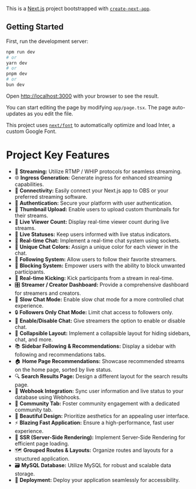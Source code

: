 This is a [Next.js](https://nextjs.org/) project bootstrapped with [`create-next-app`](https://github.com/vercel/next.js/tree/canary/packages/create-next-app).

## Getting Started

First, run the development server:

```bash
npm run dev
# or
yarn dev
# or
pnpm dev
# or
bun dev
```

Open [http://localhost:3000](http://localhost:3000) with your browser to see the result.

You can start editing the page by modifying `app/page.tsx`. The page auto-updates as you edit the file.

This project uses [`next/font`](https://nextjs.org/docs/basic-features/font-optimization) to automatically optimize and load Inter, a custom Google Font.

# Project Key Features

- 📡 **Streaming:** Utilize RTMP / WHIP protocols for seamless streaming.
- 🌐 **Ingress Generation:** Generate ingress for enhanced streaming capabilities.
- 🔗 **Connectivity:** Easily connect your Next.js app to OBS or your preferred streaming software.
- 🔐 **Authentication:** Secure your platform with user authentication.
- 📸 **Thumbnail Upload:** Enable users to upload custom thumbnails for their streams.
- 👀 **Live Viewer Count:** Display real-time viewer count during live streams.
- 🚦 **Live Statuses:** Keep users informed with live status indicators.
- 💬 **Real-time Chat:** Implement a real-time chat system using sockets.
- 🎨 **Unique Chat Colors:** Assign a unique color for each viewer in the chat.
- 👥 **Following System:** Allow users to follow their favorite streamers.
- 🚫 **Blocking System:** Empower users with the ability to block unwanted participants.
- 👢 **Real-time Kicking:** Kick participants from a stream in real-time.
- 🎛️ **Streamer / Creator Dashboard:** Provide a comprehensive dashboard for streamers and creators.
- 🐢 **Slow Chat Mode:** Enable slow chat mode for a more controlled chat experience.
- 🔒 **Followers Only Chat Mode:** Limit chat access to followers only.
- 📴 **Enable/Disable Chat:** Give streamers the option to enable or disable chat.
- 🔽 **Collapsible Layout:** Implement a collapsible layout for hiding sidebars, chat, and more.
- 📚 **Sidebar Following & Recommendations:** Display a sidebar with following and recommendations tabs.
- 🏠 **Home Page Recommendations:** Showcase recommended streams on the home page, sorted by live status.
- 🔍 **Search Results Page:** Design a different layout for the search results page.
- 🔄 **Webhook Integration:** Sync user information and live status to your database using Webhooks.
- 🤝 **Community Tab:** Foster community engagement with a dedicated community tab.
- 🎨 **Beautiful Design:** Prioritize aesthetics for an appealing user interface.
- ⚡ **Blazing Fast Application:** Ensure a high-performance, fast user experience.
- 📄 **SSR (Server-Side Rendering):** Implement Server-Side Rendering for efficient page loading.
- 🗺️ **Grouped Routes & Layouts:** Organize routes and layouts for a structured application.
- 🗃️ **MySQL Database:** Utilize MySQL for robust and scalable data storage.
- 🚀 **Deployment:** Deploy your application seamlessly for accessibility.
